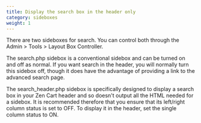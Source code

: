 ```yaml
---
title: Display the search box in the header only 
category: sideboxes
weight: 1
---
```


There are two sideboxes for search.  You can control both through the Admin > Tools > Layout Box Controller.

The search.php sidebox is a conventional sidebox and can be turned on and off as normal. If you want search in the header, you will normally turn this sidebox off, though it does have the advantage of providing a link to the advanced search page.

The search_header.php sidebox is specifically designed to display a search box in your Zen Cart header and so doesn't output all the HTML needed for a sidebox. It is recommended therefore that you ensure that its left/right column status is set to OFF. To display it in the header, set the single column status to ON.

